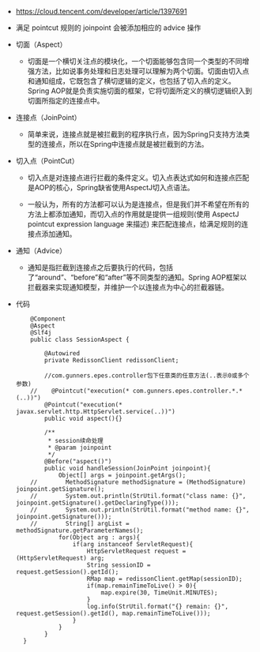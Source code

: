 - https://cloud.tencent.com/developer/article/1397691

- 满足 pointcut 规则的 joinpoint 会被添加相应的 advice 操作

- 切面（Aspect）

	- 切面是一个横切关注点的模块化，一个切面能够包含同一个类型的不同增强方法，比如说事务处理和日志处理可以理解为两个切面。切面由切入点和通知组成，它既包含了横切逻辑的定义，也包括了切入点的定义。 Spring AOP就是负责实施切面的框架，它将切面所定义的横切逻辑织入到切面所指定的连接点中。

- 连接点（JoinPoint）

	- 简单来说，连接点就是被拦截到的程序执行点，因为Spring只支持方法类型的连接点，所以在Spring中连接点就是被拦截到的方法。

- 切入点（PointCut）

	- 切入点是对连接点进行拦截的条件定义。切入点表达式如何和连接点匹配是AOP的核心，Spring缺省使用AspectJ切入点语法。
	
	- 一般认为，所有的方法都可以认为是连接点，但是我们并不希望在所有的方法上都添加通知，而切入点的作用就是提供一组规则(使用 AspectJ pointcut expression language 来描述) 来匹配连接点，给满足规则的连接点添加通知。

- 通知（Advice）

	- 通知是指拦截到连接点之后要执行的代码，包括了“around”、“before”和“after”等不同类型的通知。Spring AOP框架以拦截器来实现通知模型，并维护一个以连接点为中心的拦截器链。 	

- 代码

	```
		@Component
        @Aspect
        @Slf4j
        public class SessionAspect {

            @Autowired
            private RedissonClient redissonClient;

            //com.gunners.epes.controller包下任意类的任意方法(..表示0或多个参数)
        //    @Pointcut("execution(* com.gunners.epes.controller.*.*(..))")
            @Pointcut("execution(* javax.servlet.http.HttpServlet.service(..))")
            public void aspect(){}

            /**
             * session续命处理
             * @param joinpoint
             */
            @Before("aspect()")
            public void handleSession(JoinPoint joinpoint){
                Object[] args = joinpoint.getArgs();
        //        MethodSignature methodSignature = (MethodSignature) joinpoint.getSignature();
        //        System.out.println(StrUtil.format("class name: {}", joinpoint.getSignature().getDeclaringType()));
        //        System.out.println(StrUtil.format("method name: {}", joinpoint.getSignature()));
        //        String[] argList = methodSignature.getParameterNames();
                for(Object arg : args){
                    if(arg instanceof ServletRequest){
                        HttpServletRequest request = (HttpServletRequest) arg;
                        String sessionID = request.getSession().getId();
                        RMap map = redissonClient.getMap(sessionID);
                        if(map.remainTimeToLive() > 0){
                            map.expire(30, TimeUnit.MINUTES);
                        }
                        log.info(StrUtil.format("{} remain: {}", request.getSession().getId(), map.remainTimeToLive()));
                    }
                }
            }
      }
  ```